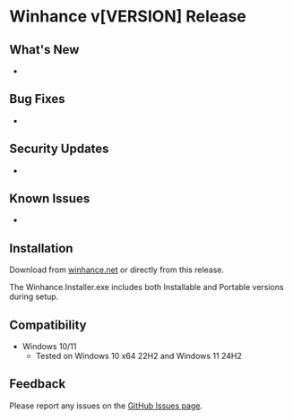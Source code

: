 # Winhance v[VERSION] Release

## What's New
<!-- List new features and improvements -->
- 

## Bug Fixes
<!-- List fixed issues -->
- 

## Security Updates
<!-- List security improvements -->
- 

## Known Issues
<!-- List known issues -->
- 

## Installation
Download from [winhance.net](https://winhance.net) or directly from this release.

The Winhance.Installer.exe includes both Installable and Portable versions during setup.

## Compatibility
- Windows 10/11
  - Tested on Windows 10 x64 22H2 and Windows 11 24H2

## Feedback
Please report any issues on the [GitHub Issues page](https://github.com/memstechtips/Winhance/issues).
